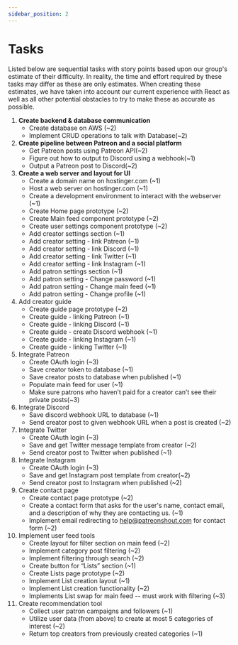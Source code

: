 ```yaml
---
sidebar_position: 2
---
```


# Tasks

Listed below are sequential tasks with story points based upon our group's estimate of their difficulty. In reality, the
time and effort required by these tasks may differ as these are only estimates. When creating these estimates, we have
taken into account our current experience with React as well as all other potential obstacles to try to make these as
accurate as possible.

1. **Create backend & database communication**
    - Create database on AWS (~2)
    - Implement CRUD operations to talk with Database(~2)
2. **Create pipeline between Patreon and a social platform**
    - Get Patreon posts using Patreon API(~2)
    - Figure out how to output to Discord using a webhook(~1)
    - Output a Patreon post to Discord(~2)
3. **Create a web server and layout for UI**
    - Create a domain name on hostinger.com (~1)
    - Host a web server on hostinger.com (~1)
    - Create a development environment to interact with the webserver (~1)
    - Create Home page prototype (~2)
    - Create Main feed component prototype (~2)
    - Create user settings component prototype (~2)
    - Add creator settings section (~1)
    - Add creator setting - link Patreon (~1)
    - Add creator setting - link Discord (~1)
    - Add creator setting - link Twitter (~1)
    - Add creator setting - link Instagram (~1)
    - Add patron settings section (~1)
    - Add patron setting - Change password (~1)
    - Add patron setting - Change main feed (~1)
    - Add patron setting - Change profile (~1)
4. Add creator guide
    - Create guide page prototype (~2)
    - Create guide - linking Patreon (~1)
    - Create guide - linking Discord (~1)
    - Create guide - create Discord webhook (~1)
    - Create guide - linking Instagram (~1)
    - Create guide - linking Twitter (~1)
5. Integrate Patreon
    - Create OAuth login (~3)
    - Save creator token to database (~1)
    - Save creator posts to database when published (~1)
    - Populate main feed for user (~1)
    - Make sure patrons who haven’t paid for a creator can’t see their private posts(~3)
6. Integrate Discord
    - Save discord webhook URL to database (~1)
    - Send creator post to given webhook URL when a post is created (~2)
7. Integrate Twitter
    - Create OAuth login (~3)
    - Save and get Twitter message template from creator (~2)
    - Send creator post to Twitter when published (~1)
8. Integrate Instagram
    - Create OAuth login (~3)
    - Save and get Instagram post template from creator(~2)
    - Send creator post to Instagram when published (~2)
9. Create contact page
    - Create contact page prototype (~2)
    - Create a contact form that asks for the user's name, contact email, and a description of why they are contacting
      us. (~1)
    - Implement email redirecting to help@patreonshout.com for contact form (~2)
10. Implement user feed tools
    - Create layout for filter section on main feed (~2)
    - Implement category post filtering (~2)
    - Implement filtering through search (~2)
    - Create button for “Lists” section (~1)
    - Create Lists page prototype (~2)
    - Implement List creation layout (~1)
    - Implement List creation functionality (~2)
    - Implements List swap for main feed -- must work with filtering (~3)
11. Create recommendation tool
    - Collect user patron campaigns and followers (~1)
    - Utilize user data (from above) to create at most 5 categories of interest (~2)
    - Return top creators from previously created categories (~1)
